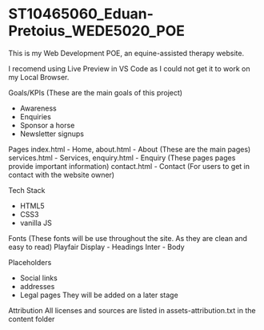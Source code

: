 # ST10465060_Eduan-Pretoius_WEDE5020_POE
This is my Web Development POE, an equine-assisted therapy website.

I recomend using Live Preview in VS Code as I could not get it to work on my Local Browser.

Goals/KPIs (These are the main goals of this project)
- Awareness
- Enquiries
- Sponsor a horse
- Newsletter signups

Pages
index.html - Home, about.html - About (These are the main pages)
services.html - Services, enquiry.html - Enquiry (These pages pages provide important information)
contact.html - Contact (For users to get in contact with the website owner)

Tech Stack
- HTML5 
- CSS3
- vanilla JS

Fonts (These fonts will be use throughout the site. As they are clean and easy to read)
Playfair Display - Headings
Inter - Body 

Placeholders
- Social links
- addresses
- Legal pages
They will be added on a later stage

Attribution
All licenses and sources are listed in assets-attribution.txt in the content folder

